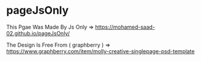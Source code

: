 # pageJsOnly

This Pgae Was Made By Js Only => https://mohamed-saad-02.github.io/pageJsOnly/

The Design Is Free From ( graphberry ) => https://www.graphberry.com/item/molly-creative-singlepage-psd-template
